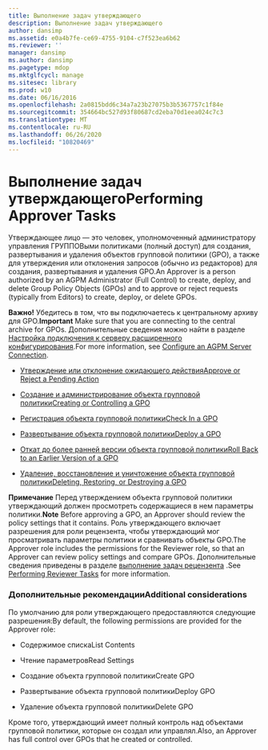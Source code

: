 ```yaml
---
title: Выполнение задач утверждающего
description: Выполнение задач утверждающего
author: dansimp
ms.assetid: e0a4b7fe-ce69-4755-9104-c7f523ea6b62
ms.reviewer: ''
manager: dansimp
ms.author: dansimp
ms.pagetype: mdop
ms.mktglfcycl: manage
ms.sitesec: library
ms.prod: w10
ms.date: 06/16/2016
ms.openlocfilehash: 2a0815bdd6c34a7a23b27075b3b5367757c1f84e
ms.sourcegitcommit: 354664bc527d93f80687cd2eba70d1eea024c7c3
ms.translationtype: MT
ms.contentlocale: ru-RU
ms.lasthandoff: 06/26/2020
ms.locfileid: "10820469"
---
```

# <span data-ttu-id="7526d-103">Выполнение задач утверждающего</span><span class="sxs-lookup"><span data-stu-id="7526d-103">Performing Approver Tasks</span></span>


<span data-ttu-id="7526d-104">Утверждающее лицо — это человек, уполномоченный администратору управления ГРУППОВыми политиками (полный доступ) для создания, развертывания и удаления объектов групповой политики (GPO), а также для утверждения или отклонения запросов (обычно из редакторов) для создания, развертывания и удаления GPO.</span><span class="sxs-lookup"><span data-stu-id="7526d-104">An Approver is a person authorized by an AGPM Administrator (Full Control) to create, deploy, and delete Group Policy Objects (GPOs) and to approve or reject requests (typically from Editors) to create, deploy, or delete GPOs.</span></span>

<span data-ttu-id="7526d-105">**Важно!**  Убедитесь в том, что вы подключаетесь к центральному архиву для GPO.</span><span class="sxs-lookup"><span data-stu-id="7526d-105">**Important** Make sure that you are connecting to the central archive for GPOs.</span></span> <span data-ttu-id="7526d-106">Дополнительные сведения можно найти в разделе [Настройка подключения к серверу расширенного конфигурирования](configure-an-agpm-server-connection-agpm40.md).</span><span class="sxs-lookup"><span data-stu-id="7526d-106">For more information, see [Configure an AGPM Server Connection](configure-an-agpm-server-connection-agpm40.md).</span></span>

 

-   [<span data-ttu-id="7526d-107">Утверждение или отклонение ожидающего действия</span><span class="sxs-lookup"><span data-stu-id="7526d-107">Approve or Reject a Pending Action</span></span>](approve-or-reject-a-pending-action-agpm40.md)

-   [<span data-ttu-id="7526d-108">Создание и администрирование объекта групповой политики</span><span class="sxs-lookup"><span data-stu-id="7526d-108">Creating or Controlling a GPO</span></span>](creating-or-controlling-a-gpo-agpm40-app.md)

-   [<span data-ttu-id="7526d-109">Регистрация объекта групповой политики</span><span class="sxs-lookup"><span data-stu-id="7526d-109">Check In a GPO</span></span>](check-in-a-gpo-agpm40.md)

-   [<span data-ttu-id="7526d-110">Развертывание объекта групповой политики</span><span class="sxs-lookup"><span data-stu-id="7526d-110">Deploy a GPO</span></span>](deploy-a-gpo-agpm40.md)

-   [<span data-ttu-id="7526d-111">Откат до более ранней версии объекта групповой политики</span><span class="sxs-lookup"><span data-stu-id="7526d-111">Roll Back to an Earlier Version of a GPO</span></span>](roll-back-to-an-earlier-version-of-a-gpo-agpm40.md)

-   [<span data-ttu-id="7526d-112">Удаление, восстановление и уничтожение объекта групповой политики</span><span class="sxs-lookup"><span data-stu-id="7526d-112">Deleting, Restoring, or Destroying a GPO</span></span>](deleting-restoring-or-destroying-a-gpo-agpm40.md)

<span data-ttu-id="7526d-113">**Примечание**  Перед утверждением объекта групповой политики утверждающий должен просмотреть содержащиеся в нем параметры политики.</span><span class="sxs-lookup"><span data-stu-id="7526d-113">**Note** Before approving a GPO, an Approver should review the policy settings that it contains.</span></span> <span data-ttu-id="7526d-114">Роль утверждающего включает разрешения для роли рецензента, чтобы утверждающий мог просматривать параметры политики и сравнивать объекты GPO.</span><span class="sxs-lookup"><span data-stu-id="7526d-114">The Approver role includes the permissions for the Reviewer role, so that an Approver can review policy settings and compare GPOs.</span></span> <span data-ttu-id="7526d-115">Дополнительные сведения приведены в разделе [выполнение задач рецензента](performing-reviewer-tasks-agpm40.md) .</span><span class="sxs-lookup"><span data-stu-id="7526d-115">See [Performing Reviewer Tasks](performing-reviewer-tasks-agpm40.md) for more information.</span></span>

 

### <span data-ttu-id="7526d-116">Дополнительные рекомендации</span><span class="sxs-lookup"><span data-stu-id="7526d-116">Additional considerations</span></span>

<span data-ttu-id="7526d-117">По умолчанию для роли утверждающего предоставляются следующие разрешения:</span><span class="sxs-lookup"><span data-stu-id="7526d-117">By default, the following permissions are provided for the Approver role:</span></span>

-   <span data-ttu-id="7526d-118">Содержимое списка</span><span class="sxs-lookup"><span data-stu-id="7526d-118">List Contents</span></span>

-   <span data-ttu-id="7526d-119">Чтение параметров</span><span class="sxs-lookup"><span data-stu-id="7526d-119">Read Settings</span></span>

-   <span data-ttu-id="7526d-120">Создание объекта групповой политики</span><span class="sxs-lookup"><span data-stu-id="7526d-120">Create GPO</span></span>

-   <span data-ttu-id="7526d-121">Развертывание объекта групповой политики</span><span class="sxs-lookup"><span data-stu-id="7526d-121">Deploy GPO</span></span>

-   <span data-ttu-id="7526d-122">Удаление объекта групповой политики</span><span class="sxs-lookup"><span data-stu-id="7526d-122">Delete GPO</span></span>

<span data-ttu-id="7526d-123">Кроме того, утверждающий имеет полный контроль над объектами групповой политики, которые он создал или управлял.</span><span class="sxs-lookup"><span data-stu-id="7526d-123">Also, an Approver has full control over GPOs that he created or controlled.</span></span>

 

 





